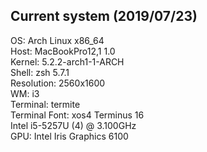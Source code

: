 ## Current system (2019/07/23)</br>
OS: Arch Linux x86_64</br>
Host: MacBookPro12,1 1.0</br>
Kernel: 5.2.2-arch1-1-ARCH</br>
Shell: zsh 5.7.1</br>
Resolution: 2560x1600</br>
WM: i3</br>
Terminal: termite</br>
Terminal Font: xos4 Terminus 16</br>
Intel i5-5257U (4) @ 3.100GHz</br>
GPU: Intel Iris Graphics 6100</br>
